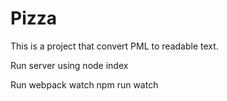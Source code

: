 # Pizza

This is a project that convert PML to readable text.

Run server using
node index

Run webpack watch
npm run watch
